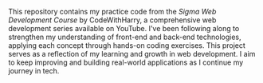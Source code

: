 This repository contains my practice code from the *Sigma Web Development Course* by CodeWithHarry, a comprehensive web development series available on YouTube. I've been following along to strengthen my understanding of front-end and back-end technologies, applying each concept through hands-on coding exercises. This project serves as a reflection of my learning and growth in web development. I aim to keep improving and building real-world applications as I continue my journey in tech.
